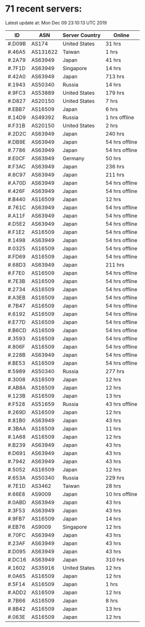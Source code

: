 # 71 recent servers:

Latest update at: Mon Dec 09 23:10:13 UTC 2019

| ID | ASN | Server Country | Online |
| -- | --- | -------------- | ------ |
| #.D09B | AS174 | United States | 31 hrs |
| #.46A5 | AS131622 | Taiwan | 1 hrs |
| #.2A79 | AS63949 | Japan | 41 hrs |
| #.7F1D | AS63949 | Singapore | 14 hrs |
| #.42A0 | AS63949 | Japan | 713 hrs |
| #.1943 | AS50340 | Russia | 14 hrs |
| #.9FC3 | AS53889 | United States | 179 hrs |
| #.D827 | AS20150 | United States | 7 hrs |
| #.EBB7 | AS16509 | Japan | 6 hrs |
| #.14D9 | AS49392 | Russia | 1 hrs offline |
| #.F31B | AS20150 | United States | 2 hrs |
| #.2D2C | AS63949 | Japan | 240 hrs |
| #.DB9E | AS63949 | Japan | 54 hrs offline |
| #.7786 | AS63949 | Japan | 54 hrs offline |
| #.E0CF | AS63949 | Germany | 50 hrs |
| #.F3AC | AS63949 | Japan | 236 hrs |
| #.6C97 | AS63949 | Japan | 211 hrs |
| #.A70D | AS63949 | Japan | 54 hrs offline |
| #.426F | AS63949 | Japan | 54 hrs offline |
| #.B440 | AS16509 | Japan | 12 hrs |
| #.761C | AS63949 | Japan | 54 hrs offline |
| #.A11F | AS63949 | Japan | 54 hrs offline |
| #.D5E2 | AS63949 | Japan | 54 hrs offline |
| #.F1E2 | AS16509 | Japan | 54 hrs offline |
| #.1498 | AS63949 | Japan | 54 hrs offline |
| #.0325 | AS16509 | Japan | 54 hrs offline |
| #.FD69 | AS16509 | Japan | 54 hrs offline |
| #.68D3 | AS63949 | Japan | 211 hrs |
| #.F7E0 | AS16509 | Japan | 54 hrs offline |
| #.7E3B | AS16509 | Japan | 54 hrs offline |
| #.2734 | AS16509 | Japan | 54 hrs offline |
| #.A3EB | AS16509 | Japan | 54 hrs offline |
| #.7B47 | AS16509 | Japan | 54 hrs offline |
| #.6192 | AS16509 | Japan | 54 hrs offline |
| #.E77D | AS16509 | Japan | 54 hrs offline |
| #.B6CD | AS16509 | Japan | 54 hrs offline |
| #.3593 | AS16509 | Japan | 54 hrs offline |
| #.806F | AS16509 | Japan | 54 hrs offline |
| #.228B | AS63949 | Japan | 54 hrs offline |
| #.BE53 | AS16509 | Japan | 54 hrs offline |
| #.5989 | AS50340 | Russia | 277 hrs |
| #.3008 | AS16509 | Japan | 12 hrs |
| #.AB8A | AS16509 | Japan | 12 hrs |
| #.123B | AS16509 | Japan | 13 hrs |
| #.F528 | AS51659 | Russia | 43 hrs offline |
| #.269D | AS16509 | Japan | 12 hrs |
| #.81B0 | AS63949 | Japan | 43 hrs |
| #.3BAA | AS16509 | Japan | 11 hrs |
| #.1A68 | AS16509 | Japan | 12 hrs |
| #.B239 | AS63949 | Japan | 43 hrs |
| #.D691 | AS63949 | Japan | 43 hrs |
| #.7942 | AS63949 | Japan | 43 hrs |
| #.5052 | AS16509 | Japan | 12 hrs |
| #.653A | AS50340 | Russia | 229 hrs |
| #.7E1D | AS3462 | Taiwan | 28 hrs |
| #.66E8 | AS9009 | Japan | 10 hrs offline |
| #.0ABD | AS63949 | Japan | 43 hrs |
| #.3F53 | AS63949 | Japan | 43 hrs |
| #.9FB7 | AS16509 | Japan | 14 hrs |
| #.EB76 | AS9009 | Singapore | 12 hrs |
| #.70FC | AS63949 | Japan | 43 hrs |
| #.23AF | AS63949 | Japan | 43 hrs |
| #.D095 | AS63949 | Japan | 43 hrs |
| #.DC16 | AS63949 | Japan | 310 hrs |
| #.1602 | AS35916 | United States | 12 hrs |
| #.0A65 | AS16509 | Japan | 12 hrs |
| #.5F14 | AS16509 | Japan | 1 hrs |
| #.ADD2 | AS16509 | Japan | 12 hrs |
| #.7B66 | AS16509 | Japan | 8 hrs |
| #.8B42 | AS16509 | Japan | 13 hrs |
| #.063E | AS16509 | Japan | 12 hrs |

